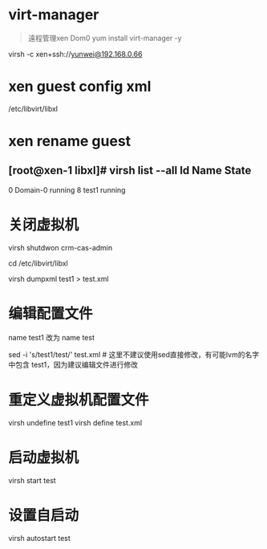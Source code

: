 # virt-manager
> 遠程管理xen Dom0
yum install virt-manager -y

virsh -c xen+ssh://yunwei@192.168.0.66

# 

# xen guest config xml #

/etc/libvirt/libxl

# xen rename guest

[root@xen-1 libxl]# virsh list --all
 Id    Name                           State
----------------------------------------------------
 0     Domain-0                       running
 8     test1                          running

# 关闭虚拟机

virsh shutdwon crm-cas-admin

cd /etc/libvirt/libxl

virsh dumpxml test1 > test.xml

# 编辑配置文件

name test1 改为 name test

sed -i 's/test1/test/' test.xml  # 这里不建议使用sed直接修改，有可能lvm的名字中包含 test1，因为建议编辑文件进行修改

# 重定义虚拟机配置文件

virsh undefine test1
virsh define test.xml

# 启动虚拟机

virsh start test

# 设置自启动

virsh autostart test
